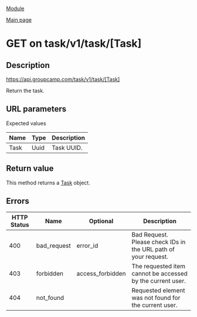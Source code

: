 
[Module](./README.md)

[Main page](../README.md)


# GET on task/v1/task/[Task]

## Description

https://api.groupcamp.com/task/v1/task/[Task]


Return the task.



## URL parameters

Expected values

Name   | Type    | Description
-------|---------|------------
Task | Uuid | Task UUID.









## Return value


This method returns a [Task](../types/Task.md) object.





## Errors


HTTP Status | Name   | Optional          | Description
------------|--------|-------------------|------------
400 | bad_request | error_id | Bad Request. Please check IDs in the URL path of your request.
403 | forbidden | access_forbidden | The requested item cannot be accessed by the current user.
404 | not_found |  | Requested element was not found for the current user.



